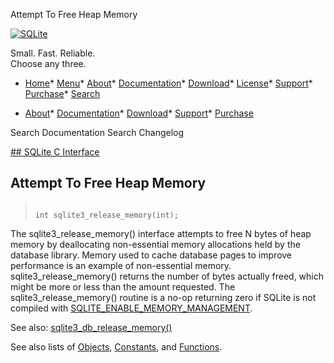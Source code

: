 




Attempt To Free Heap Memory




[![SQLite](../images/sqlite370_banner.gif)](../index.html)


Small. Fast. Reliable.  
Choose any three.


* [Home](../index.html)* [Menu](javascript:void(0))* [About](../about.html)* [Documentation](../docs.html)* [Download](../download.html)* [License](../copyright.html)* [Support](../support.html)* [Purchase](../prosupport.html)* [Search](javascript:void(0))




* [About](../about.html)* [Documentation](../docs.html)* [Download](../download.html)* [Support](../support.html)* [Purchase](../prosupport.html)






Search Documentation
Search Changelog









[## SQLite C Interface](../c3ref/intro.html)
## Attempt To Free Heap Memory




> ```
> 
> int sqlite3_release_memory(int);
> 
> ```



The sqlite3\_release\_memory() interface attempts to free N bytes
of heap memory by deallocating non\-essential memory allocations
held by the database library. Memory used to cache database
pages to improve performance is an example of non\-essential memory.
sqlite3\_release\_memory() returns the number of bytes actually freed,
which might be more or less than the amount requested.
The sqlite3\_release\_memory() routine is a no\-op returning zero
if SQLite is not compiled with [SQLITE\_ENABLE\_MEMORY\_MANAGEMENT](../compile.html#enable_memory_management).


See also: [sqlite3\_db\_release\_memory()](../c3ref/db_release_memory.html)


See also lists of
 [Objects](../c3ref/objlist.html),
 [Constants](../c3ref/constlist.html), and
 [Functions](../c3ref/funclist.html).


